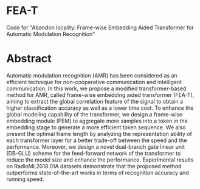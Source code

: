 # FEA-T
Code for "Abandon locality: Frame-wise Embedding Aided Transformer for Automatic Modulation Recognition"

# Abstract

Automatic modulation recognition (AMR) has been considered as an efficient technique for non-cooperative communication and intelligent communication. In this work, we propose a modified transformer-based method for AMR, called frame-wise embedding aided transformer (FEA-T), aiming to extract the global correlation feature of the signal to obtain a higher classification accuracy as well as a lower time cost. To enhance the global modeling capability of the transformer, we design a frame-wise embedding module (FEM) to aggregate more samples into a token in the embedding stage to generate a more efficient token sequence. We also present the optimal frame length by analyzing the representation ability of each transformer layer for a better trade-off between the speed and the performance. Moreover, we design a novel dual-branch gate linear unit (DB-GLU) scheme for the feed-forward network of the transformer to reduce the model size and enhance the performance. Experimental results on RadioML2018.01A datasets demonstrate that the proposed method outperforms state-of-the-art works in terms of recognition accuracy and running speed. 
